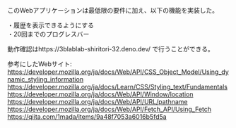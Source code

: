 このWebアプリケーションは最低限の要件に加え、以下の機能を実装した。

・履歴を表示できるようにする  
・20回までのプログレスバー

動作確認はhttps://3blablab-shiritori-32.deno.dev/ で行うことができる。  

参考にしたWebサイト:
https://developer.mozilla.org/ja/docs/Web/API/CSS_Object_Model/Using_dynamic_styling_information
https://developer.mozilla.org/ja/docs/Learn/CSS/Styling_text/Fundamentals
https://developer.mozilla.org/ja/docs/Web/API/Window/location
https://developer.mozilla.org/ja/docs/Web/API/URL/pathname
https://developer.mozilla.org/ja/docs/Web/API/Fetch_API/Using_Fetch
https://qiita.com/1mada/items/9a48f7053a6016b5fd5a
